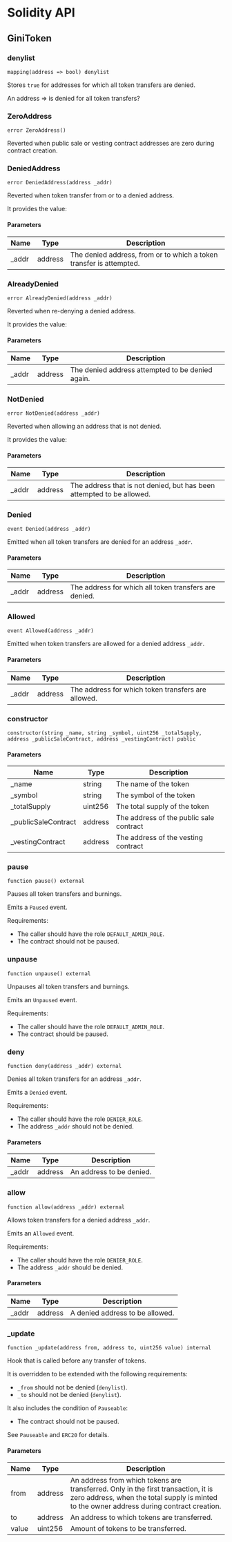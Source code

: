 # Solidity API

## GiniToken

### denylist

```solidity
mapping(address => bool) denylist
```

Stores `true` for addresses for which all token transfers are denied.

An address => is denied for all token transfers?

### ZeroAddress

```solidity
error ZeroAddress()
```

Reverted when public sale or vesting contract addresses are zero during contract creation.

### DeniedAddress

```solidity
error DeniedAddress(address _addr)
```

Reverted when token transfer from or to a denied address.

It provides the value:

#### Parameters

| Name | Type | Description |
| ---- | ---- | ----------- |
| _addr | address | The denied address, from or to which a token transfer is attempted. |

### AlreadyDenied

```solidity
error AlreadyDenied(address _addr)
```

Reverted when re-denying a denied address.

It provides the value:

#### Parameters

| Name | Type | Description |
| ---- | ---- | ----------- |
| _addr | address | The denied address attempted to be denied again. |

### NotDenied

```solidity
error NotDenied(address _addr)
```

Reverted when allowing an address that is not denied.

It provides the value:

#### Parameters

| Name | Type | Description |
| ---- | ---- | ----------- |
| _addr | address | The address that is not denied, but has been attempted to be allowed. |

### Denied

```solidity
event Denied(address _addr)
```

Emitted when all token transfers are denied for an address `_addr`.

#### Parameters

| Name | Type | Description |
| ---- | ---- | ----------- |
| _addr | address | The address for which all token transfers are denied. |

### Allowed

```solidity
event Allowed(address _addr)
```

Emitted when token transfers are allowed for a denied address `_addr`.

#### Parameters

| Name | Type | Description |
| ---- | ---- | ----------- |
| _addr | address | The address for which token transfers are allowed. |

### constructor

```solidity
constructor(string _name, string _symbol, uint256 _totalSupply, address _publicSaleContract, address _vestingContract) public
```

#### Parameters

| Name | Type | Description |
| ---- | ---- | ----------- |
| _name | string | The name of the token |
| _symbol | string | The symbol of the token |
| _totalSupply | uint256 | The total supply of the token |
| _publicSaleContract | address | The address of the public sale contract |
| _vestingContract | address | The address of the vesting contract |

### pause

```solidity
function pause() external
```

Pauses all token transfers and burnings.

Emits a `Paused` event.

Requirements:
- The caller should have the role `DEFAULT_ADMIN_ROLE`.
- The contract should not be paused.

### unpause

```solidity
function unpause() external
```

Unpauses all token transfers and burnings.

Emits an `Unpaused` event.

Requirements:
- The caller should have the role `DEFAULT_ADMIN_ROLE`.
- The contract should be paused.

### deny

```solidity
function deny(address _addr) external
```

Denies all token transfers for an address `_addr`.

Emits a `Denied` event.

Requirements:
- The caller should have the role `DENIER_ROLE`.
- The address `_addr` should not be denied.

#### Parameters

| Name | Type | Description |
| ---- | ---- | ----------- |
| _addr | address | An address to be denied. |

### allow

```solidity
function allow(address _addr) external
```

Allows token transfers for a denied address `_addr`.

Emits an `Allowed` event.

Requirements:
- The caller should have the role `DENIER_ROLE`.
- The address `_addr` should be denied.

#### Parameters

| Name | Type | Description |
| ---- | ---- | ----------- |
| _addr | address | A denied address to be allowed. |

### _update

```solidity
function _update(address from, address to, uint256 value) internal
```

Hook that is called before any transfer of tokens.

It is overridden to be extended with the following requirements:
- `_from` should not be denied (`denylist`).
- `_to` should not be denied (`denylist`).

It also includes the condition of `Pauseable`:
- The contract should not be paused.

See `Pauseable` and `ERC20` for details.

#### Parameters

| Name | Type | Description |
| ---- | ---- | ----------- |
| from | address | An address from which tokens are transferred. Only in the first transaction, it is zero address, when the total supply is minted to the owner address during contract creation. |
| to | address | An address to which tokens are transferred. |
| value | uint256 | Amount of tokens to be transferred. |

